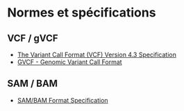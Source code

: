 # Normes et spécifications

## VCF / gVCF

- [The Variant Call Format (VCF) Version 4.3 Specification](https://samtools.github.io/hts-specs/VCFv4.3.pdf)
- [GVCF - Genomic Variant Call Format](https://gatk.broadinstitute.org/hc/en-us/articles/360035531812-GVCF-Genomic-Variant-Call-Format)

## SAM / BAM

- [SAM/BAM Format Specification](https://samtools.github.io/hts-specs/SAMv1.pdf)
